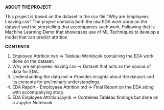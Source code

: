 **ABOUT THE PROJECT**

This project is based on the dataset in the csv file "Why are Employees Leaving.csv"
The project contains both the raw EDA work done on the dataset and the storytelling that accompanies such work.
Following that is Machine Learning Demo that showcases use of ML Techniques to develop a model that can predict attrition.

**CONTENTS**
1. Employee Attrition.twb => Tableau Workbook containing the EDA work done on the dataset.
2. Why are  employees leaving.csv => Dataset that acts as the source of data for EDA.
3. Understanding the data.md => Provides insights about the dataset and its contents for preliminary understandings.
4. EDA Report - Employeee Attrition.md => Final Report on the EDA along with accompanying story.
5. EDA Employee Attrition.ipynb => Containes Tableau findings but done on a Jupyter Notebook
